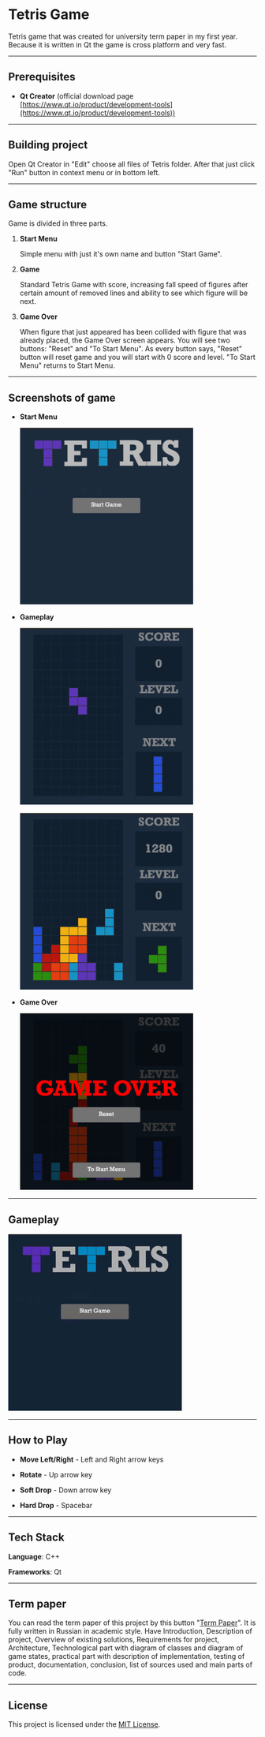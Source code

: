 # Tetris Game

Tetris game that was created for university term paper in my first year. Because it is written in Qt the game is cross platform and very fast.

---

## Prerequisites

- **Qt Creator** (official download page [https://www.qt.io/product/development-tools](https://www.qt.io/product/development-tools))

---

## Building project

Open Qt Creator in "Edit" choose all files of Tetris folder. After that just click "Run" button in context menu or in bottom left.

---

## Game structure

Game is divided in three parts.

1. **Start Menu**

    Simple menu with just it's own name and button "Start Game".

2. **Game**

    Standard Tetris Game with score, increasing fall speed of figures after certain amount of removed lines and ability to see which figure will be next.

3. **Game Over**

    When figure that just appeared has been collided with figure that was already placed, the Game Over screen appears. You will see two buttons: "Reset" and "To Start Menu". As every button says, "Reset" button will reset game and you will start with 0 score and level. "To Start Menu" returns to Start Menu.

---

## Screenshots of game

- **Start Menu**

    ![Start Menu](Media/startmenu.png)

- **Gameplay**

    ![Gameplay](Media/game1.png)

    ![Gameplay](Media/game2.png)

- **Game Over**

    ![Game Over](Media/gameover.png)

---

## Gameplay

![Gameplay](Media/gameplay.gif "Click to see fullscreen")

---

## How to Play

- **Move Left/Right** - Left and Right arrow keys

- **Rotate** - Up arrow key

- **Soft Drop** - Down arrow key

- **Hard Drop** - Spacebar

---

## Tech Stack

**Language**: C++

**Frameworks**: Qt

---

## Term paper

You can read the term paper of this project by this button "[Term Paper](paper.pdf)". It is fully written in Russian in academic style. Have Introduction, Description of project, Overview of existing solutions, Requirements for project, Architecture, Technological part with diagram of classes and diagram of game states, practical part with description of implementation, testing of product, documentation, conclusion, list of sources used and main parts of code.

---

## License

This project is licensed under the [MIT License](LICENSE).